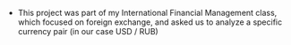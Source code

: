 * This project was part of my International Financial Management class, which focused on foreign exchange, and asked us to analyze a specific currency pair (in our case USD / RUB)
